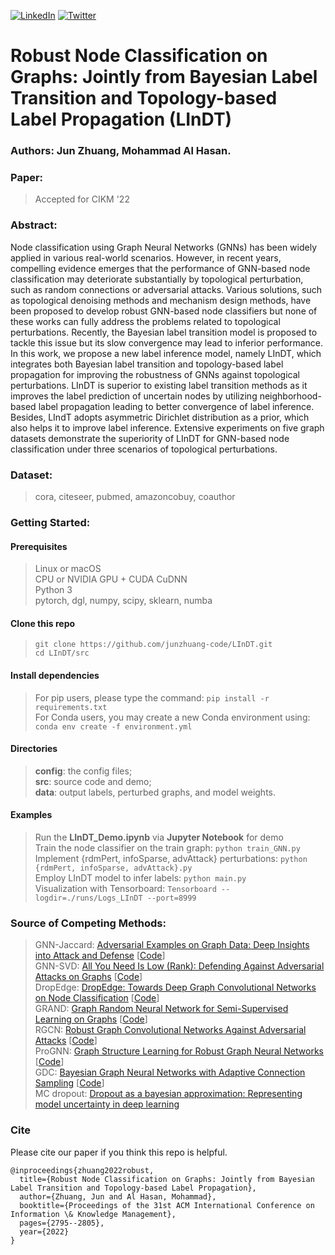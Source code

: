 [![LinkedIn](https://img.shields.io/badge/-LinkedIn-black.svg?style=flat-square&logo=linkedin&colorB=555)](https://www.linkedin.com/in/jun-zhuang-74800957/)
[![Twitter](https://img.shields.io/twitter/follow/junzhuang_?style=social&logo=twitter)](https://twitter.com/intent/follow?screen_name=junzhuang_)
# Robust Node Classification on Graphs: Jointly from Bayesian Label Transition and Topology-based Label Propagation (LInDT)

### Authors: Jun Zhuang, Mohammad Al Hasan.

### Paper:
> Accepted for CIKM '22

### Abstract:
> <p align="justify">
Node classification using Graph Neural Networks (GNNs) has been widely applied in various real-world scenarios. However, in recent years, compelling evidence emerges that the performance of GNN-based node classification may deteriorate substantially by topological perturbation, such as random connections or adversarial attacks. Various solutions, such as topological denoising methods and mechanism design methods, have been proposed to develop robust GNN-based node classifiers but none of these works can fully address the problems related to topological perturbations. Recently, the Bayesian label transition model is proposed to tackle this issue but its slow convergence may lead to inferior performance. In this work, we propose a new label inference model, namely LInDT, which integrates both Bayesian label transition and topology-based label propagation for improving the robustness of GNNs against topological perturbations. LInDT is superior to existing label transition methods as it improves the label prediction of uncertain nodes by utilizing neighborhood-based label propagation leading to better convergence of label inference. Besides, LIndT adopts asymmetric Dirichlet distribution as a prior, which also helps it to improve label inference. Extensive experiments on five graph datasets demonstrate the superiority of LInDT for GNN-based node classification under three scenarios of topological perturbations.</p>

### Dataset:
> cora, citeseer, pubmed, amazoncobuy, coauthor

### Getting Started:
#### Prerequisites
> Linux or macOS \
> CPU or NVIDIA GPU + CUDA CuDNN \
> Python 3 \
> pytorch, dgl, numpy, scipy, sklearn, numba

#### Clone this repo
> ```git clone https://github.com/junzhuang-code/LInDT.git``` \
> ```cd LInDT/src```

#### Install dependencies
> For pip users, please type the command: ```pip install -r requirements.txt``` \
> For Conda users, you may create a new Conda environment using: ```conda env create -f environment.yml```

#### Directories
> **config**: the config files; \
> **src**: source code and demo; \
> **data**: output labels, perturbed graphs, and model weights.

#### Examples
> Run the **LInDT_Demo.ipynb** via **Jupyter Notebook** for demo \
> Train the node classifier on the train graph: ```python train_GNN.py``` \
> Implement {rdmPert, infoSparse, advAttack} perturbations: ```python {rdmPert, infoSparse, advAttack}.py``` \
> Employ LInDT model to infer labels: ```python main.py``` \
> Visualization with Tensorboard: ```Tensorboard --logdir=./runs/Logs_LInDT --port=8999```

### Source of Competing Methods:
> GNN-Jaccard: [Adversarial Examples on Graph Data: Deep Insights into Attack and Defense](https://www.ijcai.org/proceedings/2019/0669.pdf) [[Code](https://github.com/DSE-MSU/DeepRobust/blob/master/deeprobust/graph/defense/gcn_preprocess.py)] \
> GNN-SVD: [All You Need Is Low (Rank): Defending Against Adversarial Attacks on Graphs](https://dl.acm.org/doi/pdf/10.1145/3336191.3371789) [[Code](https://github.com/DSE-MSU/DeepRobust/blob/master/deeprobust/graph/defense/gcn_preprocess.py)] \
> DropEdge: [DropEdge: Towards Deep Graph Convolutional Networks on Node Classification](https://openreview.net/pdf?id=Hkx1qkrKPr) [[Code](https://github.com/DropEdge/DropEdge)] \
> GRAND: [Graph Random Neural Network for Semi-Supervised Learning on Graphs](https://arxiv.org/pdf/2005.11079.pdf) [[Code](https://github.com/THUDM/GRAND)] \
> RGCN: [Robust Graph Convolutional Networks Against Adversarial Attacks](https://dl.acm.org/doi/10.1145/3292500.3330851) [[Code](https://github.com/DSE-MSU/DeepRobust/blob/master/deeprobust/graph/defense/r_gcn.py)] \
> ProGNN: [Graph Structure Learning for Robust Graph Neural Networks](https://dl.acm.org/doi/pdf/10.1145/3394486.3403049) [[Code](https://github.com/ChandlerBang/Pro-GNN)] \
> GDC: [Bayesian Graph Neural Networks with Adaptive Connection Sampling](http://proceedings.mlr.press/v119/hasanzadeh20a/hasanzadeh20a.pdf) [[Code](https://github.com/armanihm/GDC)] \
> MC dropout: [Dropout as a bayesian approximation: Representing model uncertainty in deep learning](https://proceedings.mlr.press/v48/gal16.pdf)

### Cite
Please cite our paper if you think this repo is helpful.
```
@inproceedings{zhuang2022robust,
  title={Robust Node Classification on Graphs: Jointly from Bayesian Label Transition and Topology-based Label Propagation},
  author={Zhuang, Jun and Al Hasan, Mohammad},
  booktitle={Proceedings of the 31st ACM International Conference on Information \& Knowledge Management},
  pages={2795--2805},
  year={2022}
}
```
